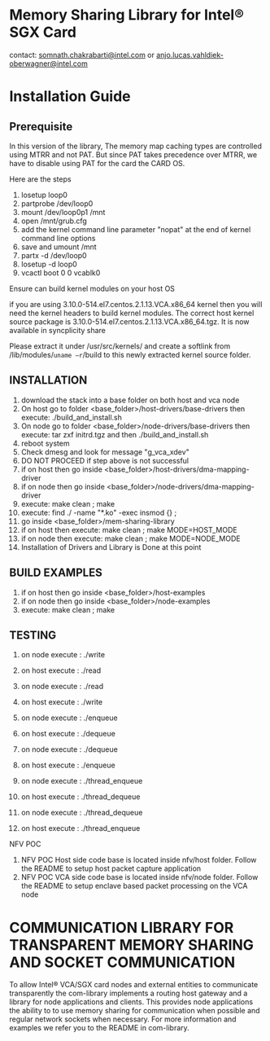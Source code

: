 # Memory Sharing Library for Intel® SGX Card
contact: somnath.chakrabarti@intel.com  or  anjo.lucas.vahldiek-oberwagner@intel.com

# Installation Guide

## Prerequisite
In this version of the library, The memory map caching types are controlled using MTRR and not PAT.
But since PAT takes precedence over MTRR, we have to disable using PAT for the card the CARD OS. 

Here are the steps
1. losetup loop0 <VCA card OS image file path>
2. partprobe /dev/loop0
3. mount /dev/loop0p1 /mnt
4. open /mnt/grub.cfg
5. add the kernel command line parameter "nopat" at the end of kernel command line options
6. save and umount /mnt
7. partx -d /dev/loop0
8. losetup -d loop0
9. vcactl boot 0 0 vcablk0

Ensure can build kernel modules on your host OS

if you are using 3.10.0-514.el7.centos.2.1.13.VCA.x86_64 kernel then you will need the kernel headers to build kernel modules. The correct host kernel source package is 3.10.0-514.el7.centos.2.1.13.VCA.x86_64.tgz. It is now available in syncplicity share

Please extract it under /usr/src/kernels/ and create a softlink from /lib/modules/`uname –r`/build to this newly extracted kernel source folder.

## INSTALLATION

1. download the stack into a base folder on both host and vca node
2. On host go to folder <base_folder>/host-drivers/base-drivers then execute: ./build_and_install.sh 
2. On node go to folder <base_folder>/node-drivers/base-drivers then execute: tar zxf initrd.tgz and then ./build_and_install.sh 
3. reboot system
4. Check dmesg and look for message "g_vca_xdev" 
5. DO NOT PROCEED if step above is not successful
6. if on host then go inside <base_folder>/host-drivers/dma-mapping-driver
6. if on node then go inside <base_folder>/node-drivers/dma-mapping-driver
7. execute:  make clean ; make 
8. execute: find ./ -name "*.ko" -exec insmod {} \;
9. go inside <base_folder>/mem-sharing-library
10. if on host then execute: make clean ; make MODE=HOST_MODE 
10. if on node then execute: make clean ; make MODE=NODE_MODE 
11. Installation of Drivers and Library is Done at this point

## BUILD EXAMPLES

1. if on host then go inside <base_folder>/host-examples
2. if on node then go inside <base_folder>/node-examples
3. execute: make clean ; make


## TESTING

1. on node execute : ./write
2. on host execute : ./read 

1. on node execute : ./read
2. on host execute : ./write 

1. on node execute : ./enqueue
2. on host execute : ./dequeue

1. on node execute : ./dequeue
2. on host execute : ./enqueue

1. on node execute : ./thread_enqueue
2. on host execute : ./thread_dequeue

1. on node execute : ./thread_dequeue
2. on host execute : ./thread_enqueue

NFV POC 

1. NFV POC Host side code base is located inside nfv/host folder. Follow the README to setup host packet capture application
2. NFV POC VCA side code base is located inside nfv/node folder. Follow the README to setup enclave based packet processing on the VCA node


# COMMUNICATION LIBRARY FOR TRANSPARENT MEMORY SHARING AND SOCKET COMMUNICATION

To allow Intel® VCA/SGX card nodes and external entities to communicate transparently the com-library implements a routing host gateway and a library for
node applications and clients. This provides node applications the ability to to use memory sharing for communication when possible and 
regular network sockets when necessary. For more information and examples we refer you to the README in com-library.
